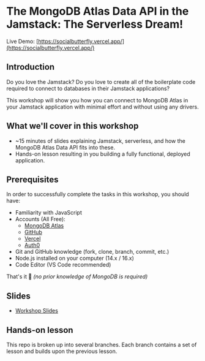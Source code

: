 # The MongoDB Atlas Data API in the Jamstack: The Serverless Dream!

Live Demo: [https://socialbutterfly.vercel.app/](https://socialbutterfly.vercel.app/)

## Introduction

Do you love the Jamstack? Do you love to create all of the boilerplate code required to connect to databases in their Jamstack applications?

This workshop will show you how you can connect to MongoDB Atlas in your Jamstack application with minimal effort and without using any drivers.

## What we'll cover in this workshop

- ~15 minutes of slides explaining Jamstack, serverless, and how the MongoDB Atlas Data API fits into these.
- Hands-on lesson resulting in you building a fully functional, deployed application. 

## Prerequisites

In order to successfully complete the tasks in this workshop, you should have:

- Familiarity with JavaScript
- Accounts (All Free): 
  - [MongoDB Atlas](https://www.mongodb.com/cloud/atlas/register2)
  - [GitHub](https://github.com/signup)
  - [Vercel](https://vercel.com/signup)
  - [Auth0](https://auth0.com/signup)
- Git and GitHub knowledge (fork, clone, branch, commit, etc.)
- Node.js installed on your computer (14.x / 16.x)
- Code Editor (VS Code recommended)

That's it 🙌 *(no prior knowledge of MongoDB is required)*

## Slides

- [Workshop Slides](https://docs.google.com/presentation/d/1UuJl2kyuUfkDJah6WqSGa59ZTKtLK2SN-mMgUtAGqR0/edit?usp=sharing)

## Hands-on lesson

This repo is broken up into several branches. Each branch contains a set of lesson and builds upon the previous lesson.



